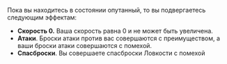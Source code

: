 Пока вы находитесь в состоянии опутанный, то вы подвергаетесь следующим эффектам: 
* **Скорость 0.** Ваша скорость равна 0 и не может быть увеличена. 
* **Атаки**. Броски атаки против вас совершаются с преимуществом, а ваши броски атаки совершаются с помехой. 
* **Спасброски**. Вы совершаете спасброски Ловкости с помехой